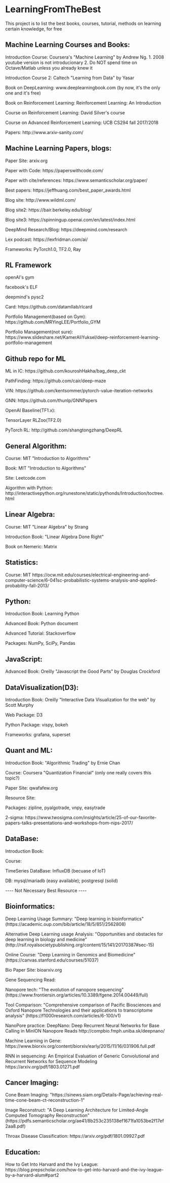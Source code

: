 # LearningFromTheBest
<p>This project is to list the best books, courses, tutorial, methods on learning certain knowledge, for free</p>

<h2>Machine Learning Courses and Books:</h2>
<p>Introduction Course: Coursera's "Machine Learning" by Andrew Ng. 
    1. 2008 youtube version is not introducionary
    2. Do NOT spend time on Octave/Matlab unless you already knew it</p>
<p>Introduction Course 2: Caltech "Learning from Data" by Yasar</p>
<p>Book on DeepLearning: www.deeplearningbook.com (by now, it's the only one and it's free)</p>
<p>Book on Reinforcement Learning:  Reinforcement Learning: An Introduction </p>
<p>Course on Reinforcement Learning: David Silver's course </p>
<p>Course on Advanced Reinforcement Learning: UCB CS294 fall 2017/2018 </p>
<p>Papers: http://www.arxiv-sanity.com/ </p>

<h2>Machine Learning Papers, blogs:</h2>
<p>Paper Site: arxiv.org</p>
<p>Paper with Code: https://paperswithcode.com/ </p>
<p>Paper with cite/references: https://www.semanticscholar.org/paper/ </p>
<p>Best papers: https://jeffhuang.com/best_paper_awards.html </p>
<p>Blog site: http://www.wildml.com/ </p>
<p>Blog site2: https://bair.berkeley.edu/blog/ </p>
<p>Blog site3: https://spinningup.openai.com/en/latest/index.html </p>
<p>DeepMind Research/Blog: https://deepmind.com/research </p>
<p>Lex podcast: https://lexfridman.com/ai/ </p>
<p>Frameworks: PyTorch1.0, TF2.0, Ray </p>

<h2>RL Framework</h2>
<p>openAI's gym</p>
<p>facebook's ELF </p>
<p>deepmind's pysc2 </p>
<p>Card: https://github.com/datamllab/rlcard </p>
<p>Portfolio Management(based on Gym): https://github.com/MRYingLEE/Portfolio_GYM </p>
<p>Portfolio Management(not sure): https://www.slideshare.net/KamerAliYuksel/deep-reinforcement-learning-portfolio-management </p>


<h2>Github repo for ML </h2>
<p>ML in IC: https://github.com/kouroshHakha/bag_deep_ckt </p>
<p>PathFinding: https://github.com/cair/deep-maze </p>
<p>VIN: https://github.com/kentsommer/pytorch-value-iteration-networks </p>
<p>GNN:  https://github.com/thunlp/GNNPapers </p>
<p>OpenAI Baseline(TF1.x): </p>
<p>TensorLayer RLZoo(TF2.0) </p>
<p>PyTorch RL: http://github.com/shangtongzhang/DeepRL</p>

<h2>General Algorithm:</h2>
<p>Course: MIT "Introduction to Algorithms"</p>
<p>Book: MIT "Introduction to Algorithms"</p>
<p>Site: Leetcode.com </p>
<p>Algorithm with Python: http://interactivepython.org/runestone/static/pythonds/Introduction/toctree.html </p>

<h2>Linear Algebra:</h2>
<p>Course: MIT "Linear Algebra" by Strang</p>
<p>Introduction Book: "Linear Algebra Done Right"</p>
<p>Book on Nemeric: Matrix </p>

<h2>Statistics:</h2>
<p>Course: MIT https://ocw.mit.edu/courses/electrical-engineering-and-computer-science/6-041sc-probabilistic-systems-analysis-and-applied-probability-fall-2013/ </p>

<h2>Python:</h2>
<p>Introduction Book: Learning Python</p>
<p>Advanced Book: Python document</p>
<p>Advanced Tutorial: Stackoverflow</p>
<p>Packages: NumPy, SciPy, Pandas</p>

<h2>JavaScript:</h2>
<p>Advanced Book: Oreilly "Javascript the Good Parts" by Douglas Crockford</p>

<h2>DataVisualization(D3):</h2>
<p>Introduction Book: Oreilly "Interactive Data Visualization for the web" by Scott Murphy</p>
<p>Web Package: D3</p>
<p>Python Package: vispy, bokeh</p>
<p>Frameworks: grafana, superset</p>

<h2>Quant and ML:</h2>
<p>Introduction Book: "Algorithmic Trading" by Ernie Chan</p>
<p>Course: Coursera "Quantization Financial" (only one really covers this topic?) </p>
<p>Paper Site: qwafafew.org</p>
<p>Resource Site: </p>
<p>Packages: zipline, pyalgotrade, vnpy, easytrade</p>
<p>2-sigma: https://www.twosigma.com/insights/article/25-of-our-favorite-papers-talks-presentations-and-workshops-from-nips-2017/ </p>

<h2>DataBase:</h2>
<p>Introduction Book:</p>
<p>Course:</p>
<p>TimeSeries DataBase: InfluxDB (becuase of IoT)</p>
<p>DB: mysql/mariadb (easy available); postgresql (solid)</p>


---- Not Necessary Best Resource ----
<h2>Bioinformatics:</h2>
<p>Deep Learning Usage Summary: "Deep learning in bioinformatics"(https://academic.oup.com/bib/article/18/5/851/2562808)</p>
<p>Alternative Deep Learning usage Analysis: "Opportunities and obstacles for deep learning in biology and medicine" (http://rsif.royalsocietypublishing.org/content/15/141/20170387#sec-15) </p>
<p>Online Course: "Deep Learning in Genomics and Biomedicine" (https://canvas.stanford.edu/courses/51037) </p>
<p>Bio Paper Site: bioarxiv.org</p>

<p> Gene Sequencing Read:</p>
<p> Nanopore tech: "The evolution of nanopore sequencing" (https://www.frontiersin.org/articles/10.3389/fgene.2014.00449/full) </p>
<p> Tool Comparison: "Comprehensive comparison of Pacific Biosciences and Oxford Nanopore Technologies and their applications to transcriptome analysis" (https://f1000research.com/articles/6-100/v1) </p>
<p> NanoPore practice: DeepNano: Deep Recurrent Neural Networks for Base Calling in MinION Nanopore Reads http://compbio.fmph.uniba.sk/deepnano/ </p>
<p> Machine Learning in Gene: https://www.biorxiv.org/content/biorxiv/early/2015/11/16/031906.full.pdf </p>
<p> RNN in sequencing: An Empirical Evaluation of Generic Convolutional and Recurrent Networks
for Sequence Modeling https://arxiv.org/pdf/1803.01271.pdf </p>

<h2>Cancer Imaging:</h2>
<p>Cone Beam Imaging: "https://sinews.siam.org/Details-Page/achieving-real-time-cone-beam-ct-reconstruction-1" </p>
<p>Image Reconstruct: "A Deep Learning Architecture for Limited-Angle Computed Tomography Reconstruction" (https://pdfs.semanticscholar.org/ae41/8b253c235138ef1671fa1053be2f17ef2aa8.pdf) </p>
<p>Throax Disease Classification: https://arxiv.org/pdf/1801.09927.pdf


<h2>Education:</h2>
<p>How to Get Into Harvard and the Ivy League: https://blog.prepscholar.com/how-to-get-into-harvard-and-the-ivy-league-by-a-harvard-alum#part2 </p>
